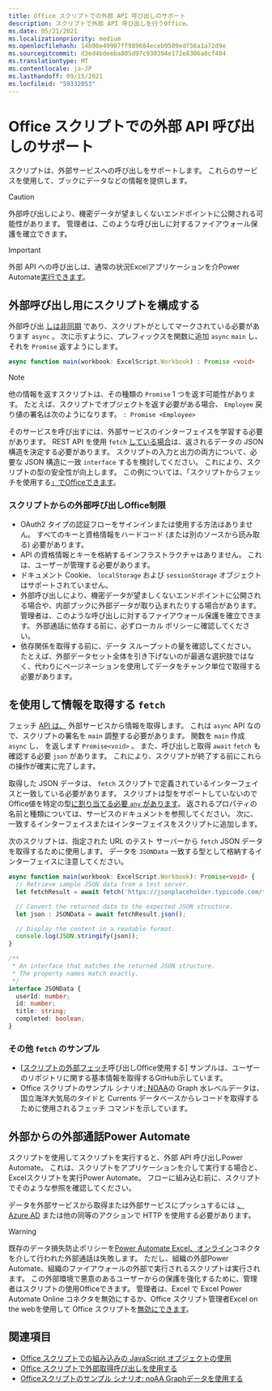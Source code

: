 ```yaml
---
title: Office スクリプトでの外部 API 呼び出しのサポート
description: スクリプトで外部 API 呼び出しを行うOffice。
ms.date: 05/21/2021
ms.localizationpriority: medium
ms.openlocfilehash: 14b98e49907ff989684eceb9509edf56a1a72d9e
ms.sourcegitcommit: d3ed4bdeeba805d97c930394e172e8306a0cf484
ms.translationtype: MT
ms.contentlocale: ja-JP
ms.lasthandoff: 09/15/2021
ms.locfileid: "59332053"
---
```

# <a name="external-api-call-support-in-office-scripts"></a>Office スクリプトでの外部 API 呼び出しのサポート

スクリプトは、外部サービスへの呼び出しをサポートします。 これらのサービスを使用して、ブックにデータなどの情報を提供します。

> [!CAUTION]
> 外部呼び出しにより、機密データが望ましくないエンドポイントに公開される可能性があります。 管理者は、このような呼び出しに対するファイアウォール保護を確立できます。

> [!IMPORTANT]
> 外部 API への呼び出しは、通常の状況Excelアプリケーションを介Power Automate[実行できます](#external-calls-from-power-automate)。

## <a name="configure-your-script-for-external-calls"></a>外部呼び出し用にスクリプトを構成する

外部呼び出 [しは非同期](https://developer.mozilla.org/docs/Learn/JavaScript/Asynchronous/Async_await) であり、スクリプトがとしてマークされている必要があります `async` 。 次に示すように、プレフィックスを関数に追加 `async` `main` し、それを `Promise` 返すようにします。

```typescript
async function main(workbook: ExcelScript.Workbook) : Promise <void>
```

> [!NOTE]
> 他の情報を返すスクリプトは、その種類の `Promise` 1 つを返す可能性があります。 たとえば、スクリプトでオブジェクトを返す必要がある場合、 `Employee` 戻り値の署名は次のようになります。 `: Promise <Employee>`

そのサービスを呼び出すには、外部サービスのインターフェイスを学習する必要があります。 REST API を使用 `fetch` [している場合](https://wikipedia.org/wiki/Representational_state_transfer)は、返されるデータの JSON 構造を決定する必要があります。 スクリプトの入力と出力の両方について、必要な JSON 構造に一致 `interface` するを検討してください。 これにより、スクリプトの型の安全性が向上します。 この例については、「スクリプトからフェッチを使用する[」でOfficeできます](../resources/samples/external-fetch-calls.md)。

### <a name="limitations-with-external-calls-from-office-scripts"></a>スクリプトからの外部呼び出しOffice制限

* OAuth2 タイプの認証フローをサインインまたは使用する方法はありません。 すべてのキーと資格情報をハードコード (または別のソースから読み取る) 必要があります。
* API の資格情報とキーを格納するインフラストラクチャはありません。 これは、ユーザーが管理する必要があります。
* ドキュメント Cookie、 `localStorage` および `sessionStorage` オブジェクトはサポートされていません。
* 外部呼び出しにより、機密データが望ましくないエンドポイントに公開される場合や、内部ブックに外部データが取り込まれたりする場合があります。 管理者は、このような呼び出しに対するファイアウォール保護を確立できます。 外部通話に依存する前に、必ずローカル ポリシーに確認してください。
* 依存関係を取得する前に、データ スループットの量を確認してください。 たとえば、外部データセット全体を引き下げないのが最適な選択肢ではなく、代わりにページネーションを使用してデータをチャンク単位で取得する必要があります。

## <a name="retrieve-information-with-fetch"></a>を使用して情報を取得する `fetch`

フェッチ [API は、](https://developer.mozilla.org/docs/Web/API/Fetch_API) 外部サービスから情報を取得します。 これは `async` API なので、スクリプトの署名を `main` 調整する必要があります。 関数を `main` 作成 `async` し、 を返します `Promise<void>` 。 また、呼び出しと取得 `await` `fetch` も確認する必要 `json` があります。 これにより、スクリプトが終了する前にこれらの操作が確実に完了します。

取得した JSON データは、 `fetch` スクリプトで定義されているインターフェイスと一致している必要があります。 スクリプトは型をサポートしていないのでOffice値を特定の型[に割り当てる必要 `any` があります](typescript-restrictions.md#no-any-type-in-office-scripts)。 返されるプロパティの名前と種類については、サービスのドキュメントを参照してください。 次に、一致するインターフェイスまたはインターフェイスをスクリプトに追加します。

次のスクリプトは、指定された URL のテスト サーバーから `fetch` JSON データを取得するために使用します。 データを `JSONData` 一致する型として格納するインターフェイスに注意してください。

```TypeScript
async function main(workbook: ExcelScript.Workbook): Promise<void> {
  // Retrieve sample JSON data from a test server.
  let fetchResult = await fetch('https://jsonplaceholder.typicode.com/todos/1');

  // Convert the returned data to the expected JSON structure.
  let json : JSONData = await fetchResult.json();

  // Display the content in a readable format.
  console.log(JSON.stringify(json));
}

/**
 * An interface that matches the returned JSON structure.
 * The property names match exactly.
 */
interface JSONData {
  userId: number;
  id: number;
  title: string;
  completed: boolean;
}
```

### <a name="other-fetch-samples"></a>その他 `fetch` のサンプル

* [[スクリプトの外部フェッチ](../resources/samples/external-fetch-calls.md)呼び出しOffice使用する] サンプルは、ユーザーのリポジトリに関する基本情報を取得するGitHub示しています。
* Office スクリプトのサンプル シナリオ[: NOAA](../resources/scenarios/noaa-data-fetch.md)の Graph 水レベルデータは、国立海洋大気局のタイドと Currents データベースからレコードを取得するために使用されるフェッチ コマンドを示しています。

## <a name="external-calls-from-power-automate"></a>外部からの外部通話Power Automate

スクリプトを使用してスクリプトを実行すると、外部 API 呼び出しPower Automate。 これは、スクリプトをアプリケーションを介して実行する場合と、Excelスクリプトを実行Power Automate。 フローに組み込む前に、スクリプトでそのような参照を確認してください。

データを外部サービスから取得または外部サービスにプッシュするには [、Azure AD](/connectors/webcontents/) または他の同等のアクションで HTTP を使用する必要があります。

> [!WARNING]
> 既存のデータ損失防止ポリシーを[Power Automate Excel、オンライン](/connectors/excelonlinebusiness)コネクタを介して行われた外部通話は失敗します。 ただし、組織の外部Power Automate、組織のファイアウォールの外部で実行されるスクリプトは実行されます。 この外部環境で悪意のあるユーザーからの保護を強化するために、管理者はスクリプトの使用Officeできます。 管理者は、Excel で Excel Power Automate Online コネクタを無効にするか、Office スクリプト管理者Excel on the webを使用して Office スクリプトを[無効にできます](/microsoft-365/admin/manage/manage-office-scripts-settings)。

## <a name="see-also"></a>関連項目

* [Office スクリプトでの組み込みの JavaScript オブジェクトの使用](javascript-objects.md)
* [Office スクリプトで外部取得呼び出しを使用する](../resources/samples/external-fetch-calls.md)
* [Officeスクリプトのサンプル シナリオ: noAA Graphデータを使用する](../resources/scenarios/noaa-data-fetch.md)
